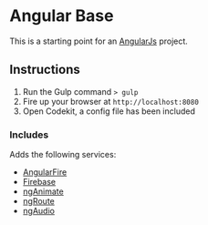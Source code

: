 # Angular Base
This is a starting point for an [AngularJs](https://angularjs.org/) project.

## Instructions
1. Run the Gulp command `> gulp`
2. Fire up your browser at `http://localhost:8080`
3. Open Codekit, a config file has been included

### Includes
Adds the following services:

* [AngularFire](https://www.firebase.com/docs/web/libraries/angular/index.html)
* [Firebase](https://www.firebase.com/docs/web/libraries/angular/quickstart.html)
* [ngAnimate](https://docs.angularjs.org/api/ngAnimate)
* [ngRoute](https://docs.angularjs.org/api/ngRoute)
* [ngAudio](http://danielstern.github.io/ngAudio/)
